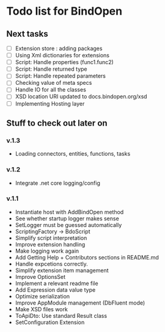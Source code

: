 Todo list for BindOpen
====

## Next tasks

- [ ] Extension store : adding packages
- [ ] Using Xml dictionaries for extensions
- [ ] Script: Handle properties (func1.func2)
- [ ] Script: Handle returned type
- [ ] Script: Handle repeated parameters
- [ ] Checking value of meta specs
- [ ] Handle IO for all the classes
- [ ] XSD location URI updated to docs.bindopen.org/xsd
- [ ] Implementing Hosting layer

## Stuff to check out later on

### v.1.3
* Loading connectors, entities, functions, tasks

### v.1.2
* Integrate .net core logging/config

### v.1.1

* Instantiate host with AddBindOpen method
* See whether startup logger makes sense
* SetLogger must be guessed automatically
* ScriptingFactory -> BdoScript
* Simplify script interpretation
* Improve extension handling
* Make logging work again
* Add Getting Help + Contributors sections in README.md
* Handle expcetions correctly.
* Simplify extension item management
* Improve OptionsSet 
* Implement a relevant readme file
* Add Expression data value type
* Optimize serialization
* Improve AppModule management (DbFluent mode)
* Make XSD files work
* ToApiDto: Use standard Result class
* SetConfiguration Extension


